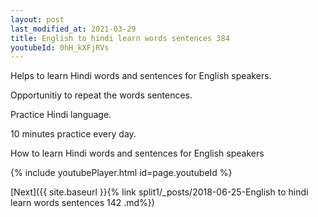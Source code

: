```yaml
---
layout: post
last_modified_at: 2021-03-29
title: English to hindi learn words sentences 384 
youtubeId: 0hH_kXFjRVs
---
```

 
 
Helps to learn Hindi words and sentences for English speakers.

Opportunitiy to repeat the words sentences. 

Practice Hindi language. 
 
10 minutes practice every day. 
 
How to learn Hindi words and sentences for English speakers 
 
{% include youtubePlayer.html id=page.youtubeId %}
 
 
[Next]({{ site.baseurl }}{% link  split1/_posts/2018-06-25-English to hindi learn words sentences 142 .md%})
 

